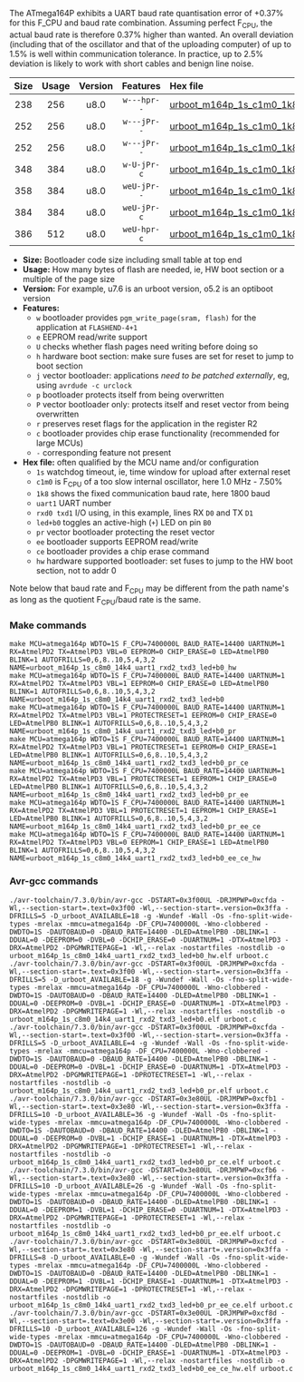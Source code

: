 The ATmega164P exhibits a UART baud rate quantisation error of +0.37% for this F_CPU and baud rate combination. Assuming perfect F<sub>CPU</sub>, the actual baud rate is therefore 0.37% higher than wanted. An overall deviation (including that of the oscillator and that of the uploading computer) of up to 1.5% is well within communication tolerance. In practice, up to 2.5% deviation is likely to work with short cables and benign line noise.

|Size|Usage|Version|Features|Hex file|
|:-:|:-:|:-:|:-:|:--|
|238|256|u8.0|`w---hpr--`|[urboot_m164p_1s_c1m0_1k8_uart1_rxd2_txd3_led+b0_hw.hex](https://raw.githubusercontent.com/stefanrueger/urboot.hex/main/mcus/atmega164p/watchdog_1_s/internal_oscillator_c-7.50%25/%2B1m000000_hz/%2B%2B%2B1k8_baud/uart1_rxd2_txd3/led%2Bb0/urboot_m164p_1s_c1m0_1k8_uart1_rxd2_txd3_led%2Bb0_hw.hex)|
|252|256|u8.0|`w---jPr--`|[urboot_m164p_1s_c1m0_1k8_uart1_rxd2_txd3_led+b0.hex](https://raw.githubusercontent.com/stefanrueger/urboot.hex/main/mcus/atmega164p/watchdog_1_s/internal_oscillator_c-7.50%25/%2B1m000000_hz/%2B%2B%2B1k8_baud/uart1_rxd2_txd3/led%2Bb0/urboot_m164p_1s_c1m0_1k8_uart1_rxd2_txd3_led%2Bb0.hex)|
|252|256|u8.0|`w---jPr--`|[urboot_m164p_1s_c1m0_1k8_uart1_rxd2_txd3_led+b0_pr.hex](https://raw.githubusercontent.com/stefanrueger/urboot.hex/main/mcus/atmega164p/watchdog_1_s/internal_oscillator_c-7.50%25/%2B1m000000_hz/%2B%2B%2B1k8_baud/uart1_rxd2_txd3/led%2Bb0/urboot_m164p_1s_c1m0_1k8_uart1_rxd2_txd3_led%2Bb0_pr.hex)|
|348|384|u8.0|`w-U-jPr-c`|[urboot_m164p_1s_c1m0_1k8_uart1_rxd2_txd3_led+b0_pr_ce.hex](https://raw.githubusercontent.com/stefanrueger/urboot.hex/main/mcus/atmega164p/watchdog_1_s/internal_oscillator_c-7.50%25/%2B1m000000_hz/%2B%2B%2B1k8_baud/uart1_rxd2_txd3/led%2Bb0/urboot_m164p_1s_c1m0_1k8_uart1_rxd2_txd3_led%2Bb0_pr_ce.hex)|
|358|384|u8.0|`weU-jPr--`|[urboot_m164p_1s_c1m0_1k8_uart1_rxd2_txd3_led+b0_pr_ee.hex](https://raw.githubusercontent.com/stefanrueger/urboot.hex/main/mcus/atmega164p/watchdog_1_s/internal_oscillator_c-7.50%25/%2B1m000000_hz/%2B%2B%2B1k8_baud/uart1_rxd2_txd3/led%2Bb0/urboot_m164p_1s_c1m0_1k8_uart1_rxd2_txd3_led%2Bb0_pr_ee.hex)|
|384|384|u8.0|`weU-jPr-c`|[urboot_m164p_1s_c1m0_1k8_uart1_rxd2_txd3_led+b0_pr_ee_ce.hex](https://raw.githubusercontent.com/stefanrueger/urboot.hex/main/mcus/atmega164p/watchdog_1_s/internal_oscillator_c-7.50%25/%2B1m000000_hz/%2B%2B%2B1k8_baud/uart1_rxd2_txd3/led%2Bb0/urboot_m164p_1s_c1m0_1k8_uart1_rxd2_txd3_led%2Bb0_pr_ee_ce.hex)|
|386|512|u8.0|`weU-hpr-c`|[urboot_m164p_1s_c1m0_1k8_uart1_rxd2_txd3_led+b0_ee_ce_hw.hex](https://raw.githubusercontent.com/stefanrueger/urboot.hex/main/mcus/atmega164p/watchdog_1_s/internal_oscillator_c-7.50%25/%2B1m000000_hz/%2B%2B%2B1k8_baud/uart1_rxd2_txd3/led%2Bb0/urboot_m164p_1s_c1m0_1k8_uart1_rxd2_txd3_led%2Bb0_ee_ce_hw.hex)|

- **Size:** Bootloader code size including small table at top end
- **Usage:** How many bytes of flash are needed, ie, HW boot section or a multiple of the page size
- **Version:** For example, u7.6 is an urboot version, o5.2 is an optiboot version
- **Features:**
  + `w` bootloader provides `pgm_write_page(sram, flash)` for the application at `FLASHEND-4+1`
  + `e` EEPROM read/write support
  + `U` checks whether flash pages need writing before doing so
  + `h` hardware boot section: make sure fuses are set for reset to jump to boot section
  + `j` vector bootloader: applications *need to be patched externally*, eg, using `avrdude -c urclock`
  + `p` bootloader protects itself from being overwritten
  + `P` vector bootloader only: protects itself and reset vector from being overwritten
  + `r` preserves reset flags for the application in the register R2
  + `c` bootloader provides chip erase functionality (recommended for large MCUs)
  + `-` corresponding feature not present
- **Hex file:** often qualified by the MCU name and/or configuration
  + `1s` watchdog timeout, ie, time window for upload after external reset
  + `c1m0` is F<sub>CPU</sub> of a too slow internal oscillator, here 1.0 MHz - 7.50%
  + `1k8` shows the fixed communication baud rate, here 1800 baud
  + `uart1` UART number
  + `rxd0 txd1` I/O using, in this example, lines RX `D0` and TX `D1`
  + `led+b0` toggles an active-high (`+`) LED on pin `B0`
  + `pr` vector bootloader protecting the reset vector
  + `ee` bootloader supports EEPROM read/write
  + `ce` bootloader provides a chip erase command
  + `hw` hardware supported bootloader: set fuses to jump to the HW boot section, not to addr 0


Note below that baud rate and F<sub>CPU</sub> may be different from the path name's as long as the quotient F<sub>CPU</sub>/baud rate is the same.

### Make commands
```
make MCU=atmega164p WDTO=1S F_CPU=7400000L BAUD_RATE=14400 UARTNUM=1 RX=AtmelPD2 TX=AtmelPD3 VBL=0 EEPROM=0 CHIP_ERASE=0 LED=AtmelPB0 BLINK=1 AUTOFRILLS=0,6,8..10,5,4,3,2 NAME=urboot_m164p_1s_c8m0_14k4_uart1_rxd2_txd3_led+b0_hw
make MCU=atmega164p WDTO=1S F_CPU=7400000L BAUD_RATE=14400 UARTNUM=1 RX=AtmelPD2 TX=AtmelPD3 VBL=1 EEPROM=0 CHIP_ERASE=0 LED=AtmelPB0 BLINK=1 AUTOFRILLS=0,6,8..10,5,4,3,2 NAME=urboot_m164p_1s_c8m0_14k4_uart1_rxd2_txd3_led+b0
make MCU=atmega164p WDTO=1S F_CPU=7400000L BAUD_RATE=14400 UARTNUM=1 RX=AtmelPD2 TX=AtmelPD3 VBL=1 PROTECTRESET=1 EEPROM=0 CHIP_ERASE=0 LED=AtmelPB0 BLINK=1 AUTOFRILLS=0,6,8..10,5,4,3,2 NAME=urboot_m164p_1s_c8m0_14k4_uart1_rxd2_txd3_led+b0_pr
make MCU=atmega164p WDTO=1S F_CPU=7400000L BAUD_RATE=14400 UARTNUM=1 RX=AtmelPD2 TX=AtmelPD3 VBL=1 PROTECTRESET=1 EEPROM=0 CHIP_ERASE=1 LED=AtmelPB0 BLINK=1 AUTOFRILLS=0,6,8..10,5,4,3,2 NAME=urboot_m164p_1s_c8m0_14k4_uart1_rxd2_txd3_led+b0_pr_ce
make MCU=atmega164p WDTO=1S F_CPU=7400000L BAUD_RATE=14400 UARTNUM=1 RX=AtmelPD2 TX=AtmelPD3 VBL=1 PROTECTRESET=1 EEPROM=1 CHIP_ERASE=0 LED=AtmelPB0 BLINK=1 AUTOFRILLS=0,6,8..10,5,4,3,2 NAME=urboot_m164p_1s_c8m0_14k4_uart1_rxd2_txd3_led+b0_pr_ee
make MCU=atmega164p WDTO=1S F_CPU=7400000L BAUD_RATE=14400 UARTNUM=1 RX=AtmelPD2 TX=AtmelPD3 VBL=1 PROTECTRESET=1 EEPROM=1 CHIP_ERASE=1 LED=AtmelPB0 BLINK=1 AUTOFRILLS=0,6,8..10,5,4,3,2 NAME=urboot_m164p_1s_c8m0_14k4_uart1_rxd2_txd3_led+b0_pr_ee_ce
make MCU=atmega164p WDTO=1S F_CPU=7400000L BAUD_RATE=14400 UARTNUM=1 RX=AtmelPD2 TX=AtmelPD3 VBL=0 EEPROM=1 CHIP_ERASE=1 LED=AtmelPB0 BLINK=1 AUTOFRILLS=0,6,8..10,5,4,3,2 NAME=urboot_m164p_1s_c8m0_14k4_uart1_rxd2_txd3_led+b0_ee_ce_hw
```

### Avr-gcc commands
```
./avr-toolchain/7.3.0/bin/avr-gcc -DSTART=0x3f00UL -DRJMPWP=0xcfda -Wl,--section-start=.text=0x3f00 -Wl,--section-start=.version=0x3ffa -DFRILLS=5 -D_urboot_AVAILABLE=18 -g -Wundef -Wall -Os -fno-split-wide-types -mrelax -mmcu=atmega164p -DF_CPU=7400000L -Wno-clobbered -DWDTO=1S -DAUTOBAUD=0 -DBAUD_RATE=14400 -DLED=AtmelPB0 -DBLINK=1 -DDUAL=0 -DEEPROM=0 -DVBL=0 -DCHIP_ERASE=0 -DUARTNUM=1 -DTX=AtmelPD3 -DRX=AtmelPD2 -DPGMWRITEPAGE=1 -Wl,--relax -nostartfiles -nostdlib -o urboot_m164p_1s_c8m0_14k4_uart1_rxd2_txd3_led+b0_hw.elf urboot.c
./avr-toolchain/7.3.0/bin/avr-gcc -DSTART=0x3f00UL -DRJMPWP=0xcfda -Wl,--section-start=.text=0x3f00 -Wl,--section-start=.version=0x3ffa -DFRILLS=5 -D_urboot_AVAILABLE=18 -g -Wundef -Wall -Os -fno-split-wide-types -mrelax -mmcu=atmega164p -DF_CPU=7400000L -Wno-clobbered -DWDTO=1S -DAUTOBAUD=0 -DBAUD_RATE=14400 -DLED=AtmelPB0 -DBLINK=1 -DDUAL=0 -DEEPROM=0 -DVBL=1 -DCHIP_ERASE=0 -DUARTNUM=1 -DTX=AtmelPD3 -DRX=AtmelPD2 -DPGMWRITEPAGE=1 -Wl,--relax -nostartfiles -nostdlib -o urboot_m164p_1s_c8m0_14k4_uart1_rxd2_txd3_led+b0.elf urboot.c
./avr-toolchain/7.3.0/bin/avr-gcc -DSTART=0x3f00UL -DRJMPWP=0xcfda -Wl,--section-start=.text=0x3f00 -Wl,--section-start=.version=0x3ffa -DFRILLS=5 -D_urboot_AVAILABLE=4 -g -Wundef -Wall -Os -fno-split-wide-types -mrelax -mmcu=atmega164p -DF_CPU=7400000L -Wno-clobbered -DWDTO=1S -DAUTOBAUD=0 -DBAUD_RATE=14400 -DLED=AtmelPB0 -DBLINK=1 -DDUAL=0 -DEEPROM=0 -DVBL=1 -DCHIP_ERASE=0 -DUARTNUM=1 -DTX=AtmelPD3 -DRX=AtmelPD2 -DPGMWRITEPAGE=1 -DPROTECTRESET=1 -Wl,--relax -nostartfiles -nostdlib -o urboot_m164p_1s_c8m0_14k4_uart1_rxd2_txd3_led+b0_pr.elf urboot.c
./avr-toolchain/7.3.0/bin/avr-gcc -DSTART=0x3e80UL -DRJMPWP=0xcfb1 -Wl,--section-start=.text=0x3e80 -Wl,--section-start=.version=0x3ffa -DFRILLS=10 -D_urboot_AVAILABLE=36 -g -Wundef -Wall -Os -fno-split-wide-types -mrelax -mmcu=atmega164p -DF_CPU=7400000L -Wno-clobbered -DWDTO=1S -DAUTOBAUD=0 -DBAUD_RATE=14400 -DLED=AtmelPB0 -DBLINK=1 -DDUAL=0 -DEEPROM=0 -DVBL=1 -DCHIP_ERASE=1 -DUARTNUM=1 -DTX=AtmelPD3 -DRX=AtmelPD2 -DPGMWRITEPAGE=1 -DPROTECTRESET=1 -Wl,--relax -nostartfiles -nostdlib -o urboot_m164p_1s_c8m0_14k4_uart1_rxd2_txd3_led+b0_pr_ce.elf urboot.c
./avr-toolchain/7.3.0/bin/avr-gcc -DSTART=0x3e80UL -DRJMPWP=0xcfb6 -Wl,--section-start=.text=0x3e80 -Wl,--section-start=.version=0x3ffa -DFRILLS=10 -D_urboot_AVAILABLE=26 -g -Wundef -Wall -Os -fno-split-wide-types -mrelax -mmcu=atmega164p -DF_CPU=7400000L -Wno-clobbered -DWDTO=1S -DAUTOBAUD=0 -DBAUD_RATE=14400 -DLED=AtmelPB0 -DBLINK=1 -DDUAL=0 -DEEPROM=1 -DVBL=1 -DCHIP_ERASE=0 -DUARTNUM=1 -DTX=AtmelPD3 -DRX=AtmelPD2 -DPGMWRITEPAGE=1 -DPROTECTRESET=1 -Wl,--relax -nostartfiles -nostdlib -o urboot_m164p_1s_c8m0_14k4_uart1_rxd2_txd3_led+b0_pr_ee.elf urboot.c
./avr-toolchain/7.3.0/bin/avr-gcc -DSTART=0x3e80UL -DRJMPWP=0xcfcd -Wl,--section-start=.text=0x3e80 -Wl,--section-start=.version=0x3ffa -DFRILLS=8 -D_urboot_AVAILABLE=0 -g -Wundef -Wall -Os -fno-split-wide-types -mrelax -mmcu=atmega164p -DF_CPU=7400000L -Wno-clobbered -DWDTO=1S -DAUTOBAUD=0 -DBAUD_RATE=14400 -DLED=AtmelPB0 -DBLINK=1 -DDUAL=0 -DEEPROM=1 -DVBL=1 -DCHIP_ERASE=1 -DUARTNUM=1 -DTX=AtmelPD3 -DRX=AtmelPD2 -DPGMWRITEPAGE=1 -DPROTECTRESET=1 -Wl,--relax -nostartfiles -nostdlib -o urboot_m164p_1s_c8m0_14k4_uart1_rxd2_txd3_led+b0_pr_ee_ce.elf urboot.c
./avr-toolchain/7.3.0/bin/avr-gcc -DSTART=0x3e00UL -DRJMPWP=0xcf8d -Wl,--section-start=.text=0x3e00 -Wl,--section-start=.version=0x3ffa -DFRILLS=10 -D_urboot_AVAILABLE=126 -g -Wundef -Wall -Os -fno-split-wide-types -mrelax -mmcu=atmega164p -DF_CPU=7400000L -Wno-clobbered -DWDTO=1S -DAUTOBAUD=0 -DBAUD_RATE=14400 -DLED=AtmelPB0 -DBLINK=1 -DDUAL=0 -DEEPROM=1 -DVBL=0 -DCHIP_ERASE=1 -DUARTNUM=1 -DTX=AtmelPD3 -DRX=AtmelPD2 -DPGMWRITEPAGE=1 -Wl,--relax -nostartfiles -nostdlib -o urboot_m164p_1s_c8m0_14k4_uart1_rxd2_txd3_led+b0_ee_ce_hw.elf urboot.c
```

